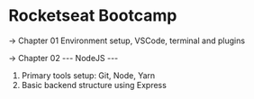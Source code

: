# Rocketseat Bootcamp

-> Chapter 01
Environment setup, VSCode, terminal and plugins

-> Chapter 02 --- NodeJS ---
1. Primary tools setup: Git, Node, Yarn
2. Basic backend structure using Express
